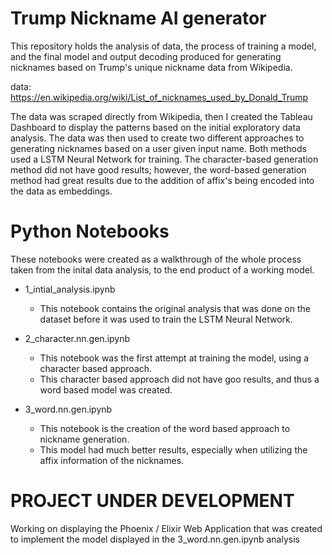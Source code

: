# Trump Nickname AI generator

This repository holds the analysis of data, the process of training a model, and the final model and output decoding produced for generating nicknames based on Trump's unique nickname data from Wikipedia.

data: https://en.wikipedia.org/wiki/List_of_nicknames_used_by_Donald_Trump

The data was scraped directly from Wikipedia, then I created the Tableau Dashboard to display the patterns based on the initial exploratory data analysis. The data was then used to create two different approaches to generating nicknames based on a user given input name. Both methods used a LSTM Neural Network for training. The character-based generation method did not have good results; however, the word-based generation method had great results due to the addition of affix's being encoded into the data as embeddings.

# Python Notebooks

These notebooks were created as a walkthrough of the whole process taken from the inital data analysis, to the end product of a working model.

+ 1_intial_analysis.ipynb
  - This notebook contains the original analysis that was done on the dataset before it was used to train the LSTM Neural Network.

+ 2_character.nn.gen.ipynb
  - This notebook was the first attempt at training the model, using a character based approach.
  - This character based approach did not have goo results, and thus a word based model was created.

+ 3_word.nn.gen.ipynb
  - This notebook is the creation of the word based approach to nickname generation.
  - This model had much better results, especially when utilizing the affix information of the nicknames.


# PROJECT UNDER DEVELOPMENT

Working on displaying the Phoenix / Elixir Web Application that was created to implement the model displayed in the 3_word.nn.gen.ipynb analysis
